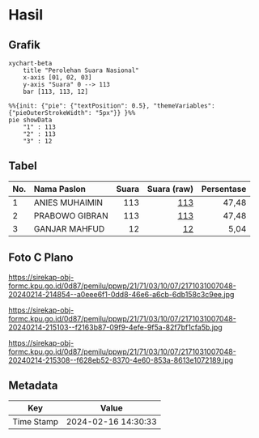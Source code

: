 # Hasil

## Grafik

```mermaid
xychart-beta
    title "Perolehan Suara Nasional"
    x-axis [01, 02, 03]
    y-axis "Suara" 0 --> 113
    bar [113, 113, 12]
```

```mermaid
%%{init: {"pie": {"textPosition": 0.5}, "themeVariables": {"pieOuterStrokeWidth": "5px"}} }%%
pie showData
    "1" : 113
    "2" : 113
    "3" : 12
```

## Tabel

| No. | Nama Paslon    | Suara | Suara (raw) | Persentase |
|:--- |:-------------- | -----:| -----------:| ----------:|
| 1   | ANIES MUHAIMIN | 113   | [113][p-1]  | 47,48      |
| 2   | PRABOWO GIBRAN | 113   | [113][p-2]  | 47,48      |
| 3   | GANJAR MAHFUD  | 12    | [12][p-3]   | 5,04       |


[p-1]: https://github.com/gigit-pemilu/pemilu-2024/blob/main/pilpres/hitung-suara/sub/21-kepulauan-riau/sub/71-kota-batam/sub/03-sekupang/sub/1007-tiban-lama/sub/048-tps/sub/paslon-1.txt
[p-2]: https://github.com/gigit-pemilu/pemilu-2024/blob/main/pilpres/hitung-suara/sub/21-kepulauan-riau/sub/71-kota-batam/sub/03-sekupang/sub/1007-tiban-lama/sub/048-tps/sub/paslon-2.txt
[p-3]: https://github.com/gigit-pemilu/pemilu-2024/blob/main/pilpres/hitung-suara/sub/21-kepulauan-riau/sub/71-kota-batam/sub/03-sekupang/sub/1007-tiban-lama/sub/048-tps/sub/paslon-3.txt

## Foto C Plano

https://sirekap-obj-formc.kpu.go.id/0d87/pemilu/ppwp/21/71/03/10/07/2171031007048-20240214-214854--a0eee6f1-0dd8-46e6-a6cb-6db158c3c9ee.jpg

https://sirekap-obj-formc.kpu.go.id/0d87/pemilu/ppwp/21/71/03/10/07/2171031007048-20240214-215103--f2163b87-09f9-4efe-9f5a-82f7bf1cfa5b.jpg

https://sirekap-obj-formc.kpu.go.id/0d87/pemilu/ppwp/21/71/03/10/07/2171031007048-20240214-215308--f628eb52-8370-4e60-853a-8613e1072189.jpg


## Metadata

| Key        | Value               |
| ---------- | ------------------- |
| Time Stamp | 2024-02-16 14:30:33 |



